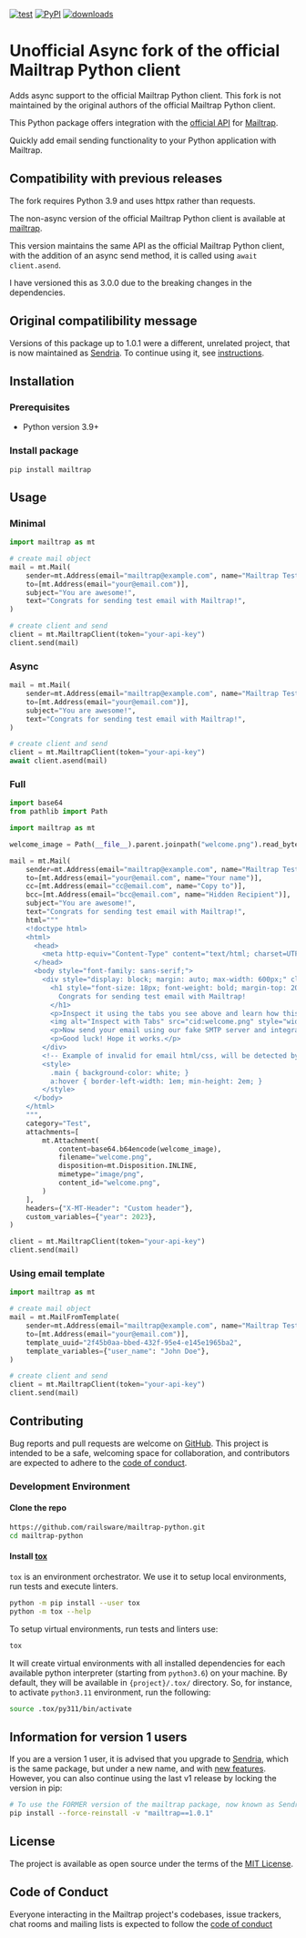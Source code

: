 [![test](https://github.com/railsware/mailtrap-python/actions/workflows/main.yml/badge.svg)](https://github.com/railsware/mailtrap-python/actions/workflows/main.yml)
[![PyPI](https://shields.io/pypi/v/mailtrap)](https://pypi.org/project/mailtrap/)
[![downloads](https://shields.io/pypi/dm/mailtrap)](https://pypi.org/project/mailtrap/)


# Unofficial Async fork of the official Mailtrap Python client
Adds async support to the official Mailtrap Python client. This fork is not maintained by the original authors of the official Mailtrap Python client.

This Python package offers integration with the [official API](https://api-docs.mailtrap.io/) for [Mailtrap](https://mailtrap.io).

Quickly add email sending functionality to your Python application with Mailtrap.

## Compatibility with previous releases
The fork requires Python 3.9 and uses httpx rather than requests.

The non-async version of the official Mailtrap Python client is available at [mailtrap](https://pypi.org/project/mailtrap/).

This version maintains the same API as the official Mailtrap Python client, with the addition of an async send method, it is called using `await client.asend`.

I have versioned this as 3.0.0 due to the breaking changes in the dependencies.

## Original compatilibility message

Versions of this package up to 1.0.1 were a different, unrelated project, that is now maintained as [Sendria](https://github.com/msztolcman/sendria). To continue using it, see [instructions](#information-for-version-1-users).

## Installation

### Prerequisites

- Python version 3.9+

### Install package

```text
pip install mailtrap
```

## Usage

### Minimal

```python
import mailtrap as mt

# create mail object
mail = mt.Mail(
    sender=mt.Address(email="mailtrap@example.com", name="Mailtrap Test"),
    to=[mt.Address(email="your@email.com")],
    subject="You are awesome!",
    text="Congrats for sending test email with Mailtrap!",
)

# create client and send
client = mt.MailtrapClient(token="your-api-key")
client.send(mail)
```

### Async
```python
mail = mt.Mail(
    sender=mt.Address(email="mailtrap@example.com", name="Mailtrap Test"),
    to=[mt.Address(email="your@email.com")],
    subject="You are awesome!",
    text="Congrats for sending test email with Mailtrap!",
)

# create client and send
client = mt.MailtrapClient(token="your-api-key")
await client.asend(mail)
```

### Full

```python
import base64
from pathlib import Path

import mailtrap as mt

welcome_image = Path(__file__).parent.joinpath("welcome.png").read_bytes()

mail = mt.Mail(
    sender=mt.Address(email="mailtrap@example.com", name="Mailtrap Test"),
    to=[mt.Address(email="your@email.com", name="Your name")],
    cc=[mt.Address(email="cc@email.com", name="Copy to")],
    bcc=[mt.Address(email="bcc@email.com", name="Hidden Recipient")],
    subject="You are awesome!",
    text="Congrats for sending test email with Mailtrap!",
    html="""
    <!doctype html>
    <html>
      <head>
        <meta http-equiv="Content-Type" content="text/html; charset=UTF-8">
      </head>
      <body style="font-family: sans-serif;">
        <div style="display: block; margin: auto; max-width: 600px;" class="main">
          <h1 style="font-size: 18px; font-weight: bold; margin-top: 20px">
            Congrats for sending test email with Mailtrap!
          </h1>
          <p>Inspect it using the tabs you see above and learn how this email can be improved.</p>
          <img alt="Inspect with Tabs" src="cid:welcome.png" style="width: 100%;">
          <p>Now send your email using our fake SMTP server and integration of your choice!</p>
          <p>Good luck! Hope it works.</p>
        </div>
        <!-- Example of invalid for email html/css, will be detected by Mailtrap: -->
        <style>
          .main { background-color: white; }
          a:hover { border-left-width: 1em; min-height: 2em; }
        </style>
      </body>
    </html>
    """,
    category="Test",
    attachments=[
        mt.Attachment(
            content=base64.b64encode(welcome_image),
            filename="welcome.png",
            disposition=mt.Disposition.INLINE,
            mimetype="image/png",
            content_id="welcome.png",
        )
    ],
    headers={"X-MT-Header": "Custom header"},
    custom_variables={"year": 2023},
)

client = mt.MailtrapClient(token="your-api-key")
client.send(mail)
```

### Using email template

```python
import mailtrap as mt

# create mail object
mail = mt.MailFromTemplate(
    sender=mt.Address(email="mailtrap@example.com", name="Mailtrap Test"),
    to=[mt.Address(email="your@email.com")],
    template_uuid="2f45b0aa-bbed-432f-95e4-e145e1965ba2",
    template_variables={"user_name": "John Doe"},
)

# create client and send
client = mt.MailtrapClient(token="your-api-key")
client.send(mail)
```

## Contributing

Bug reports and pull requests are welcome on [GitHub](https://github.com/tomfaulkner/mailtrap-python). This project is intended to be a safe, welcoming space for collaboration, and contributors are expected to adhere to the [code of conduct](CODE_OF_CONDUCT.md).

### Development Environment

#### Clone the repo

```bash
https://github.com/railsware/mailtrap-python.git
cd mailtrap-python
```

#### Install [tox](https://tox.wiki/en/latest/installation.html)

`tox` is an environment orchestrator. We use it to setup local environments, run tests and execute linters.

```bash
python -m pip install --user tox
python -m tox --help
```

To setup virtual environments, run tests and linters use:

```bash
tox
```

It will create virtual environments with all installed dependencies for each available python interpreter (starting from `python3.6`) on your machine.
By default, they will be available in `{project}/.tox/` directory. So, for instance, to activate `python3.11` environment, run the following:

```bash
source .tox/py311/bin/activate
```

## Information for version 1 users

If you are a version 1 user, it is advised that you upgrade to [Sendria](https://github.com/msztolcman/sendria), which is the same package, but under a new name, and with [new features](https://github.com/msztolcman/sendria#changelog). However, you can also continue using the last v1 release by locking the version in pip:

```sh
# To use the FORMER version of the mailtrap package, now known as Sendria:
pip install --force-reinstall -v "mailtrap==1.0.1"
```

## License

The project is available as open source under the terms of the [MIT License](https://opensource.org/licenses/MIT).

## Code of Conduct

Everyone interacting in the Mailtrap project's codebases, issue trackers, chat rooms and mailing lists is expected to follow the [code of conduct](CODE_OF_CONDUCT.md)
